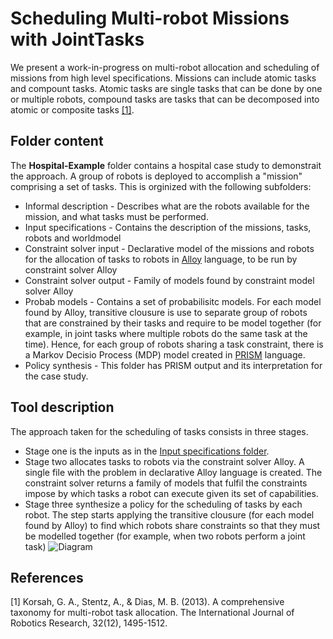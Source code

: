 # Scheduling Multi-robot Missions with JointTasks

We present a work-in-progress on multi-robot allocation and scheduling of missions from high level specifications. Missions can include atomic tasks and compount tasks. Atomic tasks are single tasks that can be done by one or multiple robots, compound tasks are tasks that can be decomposed into atomic or composite tasks  [[1]](#1).

## Folder content

The **Hospital-Example** folder contains a hospital case study to demonstrait the approach. A group of robots is deployed to accomplish a "mission" comprising a set of tasks. This is orginized with the following subfolders:

- Informal description - Describes what are the robots available for the mission, and what tasks must be performed.
- Input specifications - Contains the description of the missions, tasks, robots and worldmodel
- Constraint solver input - Declarative model of the missions and robots for the allocation of tasks to robots in [Alloy](http://alloytools.org) language, to be run by constraint solver Alloy
- Constraint solver output - Family of models found by constraint model solver Alloy
- Probab models -  Contains a set of probabilisitc models. For each model found by Alloy, transitive clousure is use to separate group of robots that are constrained by their tasks and require to be model together (for example, in joint tasks where multiple robots do the same task at the time). Hence, for each group of robots sharing a task constraint, there is a Markov Decisio Process (MDP) model created in [PRISM](https://www.prismmodelchecker.org/) language.
- Policy synthesis - This folder has PRISM output and its interpretation for the case study.


## Tool description
The approach taken for the scheduling of tasks consists in three stages.
- Stage one is the inputs as in the [Input specifications folder](https://github.com/Gricel-lee/Scheduling-Multi-robot-Missions-with-JointTasks/tree/master/Hospital-Example/2%20Input%20specifications).
- Stage two allocates tasks to robots via the constraint solver Alloy. A single file with the problem in declarative Alloy language is created. The constraint solver returns a family of models that fulfil the constraints impose by which tasks a robot can execute given its set of capabilities.
- Stage three synthesize a policy for the scheduling of tasks by each robot. The step starts applying the transitive clousure (for each model found by Alloy) to find which robots share constraints so that they must be modelled together (for example, when two robots perform a joint task)
![Diagram](https://user-images.githubusercontent.com/63869574/117586412-3e057600-b0d5-11eb-899d-3f0ecb5b4155.JPG)

## References
<a id="1">[1]</a> 
Korsah, G. A., Stentz, A., & Dias, M. B. (2013).
A comprehensive taxonomy for multi-robot task allocation.
The International Journal of Robotics Research, 32(12), 1495-1512.
